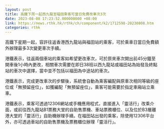 ```yaml
---
layout: post
title: 高鐵下周一起西九龍至福田乘客可當日免費改車次3次
date: 2023-08-08 17:23:52.000000000 +08:00
link: https://news.rthk.hk/rthk/ch/component/k2/1712598-20230808.htm
categories: rthk
---
```


高鐵下星期一起，容許往返香港西九龍站與福田站的乘客，可於乘車日當日免費額外辦理最多3次變更車次手續。

港鐵表示，往返兩個車站的乘客如希望更改車次，可於原來車次開出前45分鐘至開車後1小時內更改，相關車次需要在即日38班以西九龍站或福田站為始發及終點站的車次中選擇，當中並不包括以福田為中途站的車次。

港鐵表示，完成更改車次的步驟後，系統會自動為乘客編配與原車次相同等級的座位或「無預留座位」，如獲編配「無預留座位」，乘客可能需要於指定車廂站立乘車。

港鐵表示，乘客可透過12306網站或手機應用程式，直接進入「靈活行」改乘介面，或前往西九龍站B1票務大堂的自助售票機、車站票務櫃位、以及位於B3層離港大堂的「靈活行」自助機辦理手續。在福田站出發的乘客，除使用12306平台外，亦可透過車站的自助售票機及票務櫃位辦理「靈活行」。
